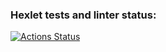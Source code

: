 ### Hexlet tests and linter status:
[![Actions Status](https://github.com/qqqrqq/frontend-project-lvl1/workflows/hexlet-check/badge.svg)](https://github.com/qqqrqq/frontend-project-lvl1/actions)